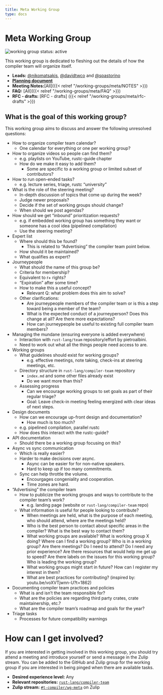 ```yaml
---
title: Meta Working Group
type: docs
---
```

# Meta Working Group
![working group status: active][status]

This working group is dedicated to fleshing out the details of how the compiler team will organize itself.

- **Leads:** [@nikomatsakis][nikomatsakis], [@davidtwco][davidtwco] and [@spastorino][spastorino]
- **[Planning document][planning]**
- **Meeting Notes:**[All]({{< relref "/working-groups/meta/NOTES" >}})
- **FAQ:** [All]({{< relref "/working-groups/meta/FAQ" >}})
- **RFC - drafts:** [RFC - drafts] ({{< relref "/working-groups/meta/rfc-drafts" >}})



[status]: https://img.shields.io/badge/status-active-brightgreen.svg?style=for-the-badge

## What is the goal of this working group?
This working group aims to discuss and answer the following unresolved questions:

- How to organize compiler team calendar?
  - One calendar for everything or one per working group?
- How to organize videos so people can find them?
  - e.g. playlists on YouTube, rustc-guide chapter
  - How do we make it easy to add them?
    - Some are specific to a working group or limited subset of contributors?
- How to run open-ended tasks?
  - e.g. lecture series, triage, rustc “university”
- What is the role of the steering meeting?
  - In-depth discussion of topics that come up during the week?
  - Judge newer proposals?
  - Decide if the set of working groups should change?
  - When should we post agendas?
- How should we get “inbound” prioritization requests?
  - e.g. if embedded working group has something they want or someone has a cool idea (pipelined compilation)
  - Use the steering meeting?
- Expert list
  - Where should this be found?
    - This is related to “Advertising” the compiler team point below.
  - How should it be maintained?
  - What qualifies as expert?
- Journeypeople
  - What should the name of this group be?
  - Criteria for membership?
  - Equivalent to r+ rights?
  - “Expiration” after some time?
  - How to make this a useful concept?
    - Relevant Q: what problem does this aim to solve?
  - Other clarifications:
    - Are journeypeople members of the compiler team or is this a step toward being a member of the team?
    - What is the expected conduct of a journeyperson? Does this change at all? Are there more expectations?
    - How can journeypeople be useful to existing full compiler team members?
- Managing the mundane (ensuring everyone is added everywhere)
  - Interaction with `rust-lang/team` repository/effort by pietroalbini.
  - Need to work out what all the things people need access to are.
- Working groups
  - What guidelines should exist for working groups?
    - e.g. effective meetings, note taking, check-ins at steering meetings, etc.
  - Directory structure in `rust-lang/compiler-team` repository
    - `index.md` and some other files already exist
    - Do we want more than this?
  - Assessing progress
    - Can we encourage working groups to set goals as part of their regular triage?
    - Goal: Leave check-in meeting feeling energized with clear ideas of next steps.
- Design documents
  - How can we encourage up-front design and documentation?
    - How much is too much?
  - e.g. pipelined compilation, parallel rustc
  - How does this interact with the rustc-guide?
- API documentation
  - Should there be a working group focusing on this?
- Async vs sync communication
  - Which is really easier?
  - Harder to make decisions over async.
    - Async can be easier for for non-native speakers.
    - Hard to keep up if too many commitments.
  - Sync can help throttle the volume.
    - Encourgages congeniality and cooperation.
    - Time zones are hard.
- “Advertising” the compiler team
  - How to publicize the working groups and ways to contribute to the compiler team’s work?
    - e.g. landing page (website or `rust-lang/compiler-team` repo)
  - What information is useful for people looking to contribute?
    - When meetings are held, what is the purpose of each meeting, who should attend, where are the meetings held?
    - Who is the best person to contact about specific areas in the compiler? What is the best way to contact them?
    - What working groups are available? What is working group X doing? Where can I find a working group? Who is in a working group? Are there meetings? Do I need to attend? Do I need any prior experience? Are there resources that would help me get up to speed? Are there labels on the issues for this working group? Who is leading the working group?
    - What working groups might start in future? How can I register my interest in them?
    - What are best practices for contributing? (inspired by: youtu.be/voXVTjwnn-U?t=1862)
- Documenting compiler team practices and policies
  - What is and isn’t the team responsible for?
  - What are the policies are regarding third party crates, crate maintainership, etc.?
  - What are the compiler team’s roadmap and goals for the year?
- Triage tasks
  - Processes for future compatibility warnings

# How can I get involved?
If you are interested in getting involved in this working group, you should try attend a meeting and
introduce yourself or send a message in the Zulip stream. You can be added to the GitHub and Zulip
group for the working group if you are interested in being pinged when there are available tasks.

- **Desired experience level:** Any
- **Relevant repositories:** [`rust-lang/compiler-team`][repo]
- **Zulip stream:** [`#t-compiler/wg-meta`][zulip] on Zulip

[planning]: https://paper.dropbox.com/doc/meta-working-group-planning--AZIyyFu~OaIwneVQkZ_6_T3vAg-09U5endyK7vaoQhaiQ7TI
[repo]: https://github.com/rust-lang/compiler-team
[zulip]: https://rust-lang.zulipchat.com/#narrow/stream/185694-t-compiler.2Fwg-meta

[nikomatsakis]: https://github.com/nikomatsakis
[davidtwco]: https://github.com/davidtwco
[spastorino]: https://github.com/spastorino